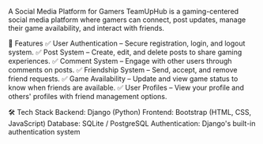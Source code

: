 A Social Media Platform for Gamers
TeamUpHub is a gaming-centered social media platform where gamers can connect, post updates, manage their game availability, and interact with friends.

🚀 Features
✅ User Authentication – Secure registration, login, and logout system.
✅ Post System – Create, edit, and delete posts to share gaming experiences.
✅ Comment System – Engage with other users through comments on posts.
✅ Friendship System – Send, accept, and remove friend requests.
✅ Game Availability – Update and view game status to know when friends are available.
✅ User Profiles – View your profile and others' profiles with friend management options.

🛠 Tech Stack
Backend: Django (Python)
Frontend: Bootstrap (HTML, CSS, JavaScript)
Database: SQLite / PostgreSQL
Authentication: Django's built-in authentication system
